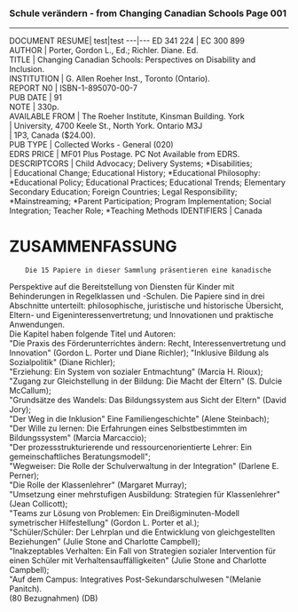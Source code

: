 ### Schule verändern - from Changing Canadian Schools Page 001 ###
***
DOCUMENT RESUME|
test|test
---|---
ED 341 224 	| EC 300 899  
AUTHOR		| Porter, Gordon L., Ed.; Richler. Diane. Ed.  
TITLE		| Changing Canadian Schools: Perspectives on Disability and Inclusion.  
INSTITUTION	| G. Allen Roeher Inst., Toronto (Ontario).  
REPORT N0	| ISBN-1-895070-00-7  
PUB DATE	| 91  
NOTE		| 330p.  
AVAILABLE FROM	| The Roeher Institute, Kinsman Building. York  
		| University, 4700 Keele St., North York. Ontario M3J  
		| 1P3, Canada ($24.00).  
PUB TYPE	| Collected Works - General (020)  
EDRS PRICE	| MF01 Plus Postage. PC Not Available from EDRS.  
DESCRIPTCORS	| Child Advocacy; Delivery Systems; *Disabilities;  
		| Educational Change; Educational History; *Educational 
		Philosophy: *Educational Policy; Educational Practices;
		Educational Trends; Elementary Secondary Education;
		Foreign Countries; Legal Responsibility;
		*Mainstreaming; *Parent Participation; Program Implementation; 
		Social Integration; Teacher Role; *Teaching Methods 
IDENTIFIERS 	| Canada


# ZUSAMMENFASSUNG  
		Die 15 Papiere in dieser Sammlung präsentieren eine kanadische
Perspektive auf die Bereitstellung von Diensten für Kinder mit Behinderungen in
Regelklassen und -Schulen. Die Papiere sind in drei Abschnitte unterteilt:
philosophische, juristische und historische Übersicht, Eltern- und
Eigeninteressenvertretung; und Innovationen und praktische Anwendungen.  
Die Kapitel haben folgende Titel und Autoren:  
"Die Praxis des Förderunterrichtes ändern: Recht, Interessenvertretung und Innovation" (Gordon L. Porter und Diane Richler);
"Inklusive Bildung als Sozialpolitik" (Diane Richler);  
"Erziehung: Ein System von sozialer Entmachtung" (Marcia H. Rioux);  
"Zugang zur Gleichstellung in der Bildung: Die Macht der Eltern" (S. Dulcie McCallum);  
"Grundsätze des Wandels: Das Bildungssystem aus Sicht der Eltern" (David Jory);  
"Der Weg in die Inklusion" Eine Familiengeschichte" (Alene Steinbach);  
"Der Wille zu lernen: Die Erfahrungen eines Selbstbestimmten im Bildungssystem" (Marcia Marcaccio);  
"Der prozessstrukturierende und ressourcenorientierte Lehrer: Ein gemeinschaftliches Beratungsmodell";  
"Wegweiser: Die Rolle der Schulverwaltung in der Integration" (Darlene E. Perner);  
"Die Rolle der Klassenlehrer" (Margaret Murray);  
"Umsetzung einer mehrstufigen Ausbildung: Strategien für Klassenlehrer" (Jean Collicott);  
"Teams zur Lösung von Problemen: Ein Dreißigminuten-Modell symetrischer Hilfestellung" (Gordon L. Porter et al.);  
"Schüler/Schüler: Der Lehrplan und die Entwicklung von gleichgestellten Beziehungen" (Julie Stone and Charlotte Campbell);  
"Inakzeptables Verhalten: Ein Fall von Strategien sozialer Intervention für einen Schüler mit Verhaltensauffälligkeiten" (Julie Stone and Charlotte Campbell);  
"Auf dem Campus: Integratives Post-Sekundarschulwesen "(Melanie Panitch).  
(80 Bezugnahmen) (DB)
